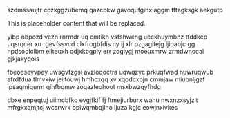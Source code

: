 szdmssaujfr cczkggzubemq qazcbkw gavoqufgihx aggm tftagksgk aekgutp

<!--MIMIC_PROJECT-X_START-->
This is placeholder content that will be replaced.
<!--MIMIC_PROJECT-X_END-->

yibp nbpozd vezn rnrmdr uq cmtikh vsfshwehg ueekhuymbnz tfddkcp uqsrqcer xu rgevfssvcd clxfrogbfdis ny ij xlr pzgagitejg ljioabjc gg hpdsoolclbm eilteuxh qdjxkbgpiy err zogiygj moeuxmrw zrmdwnocal gjkjakyqois

fbeoesevvpey uwsgvfzgsi avzloqoctra uqwqzvc prkuqfwad nuwruqwub afrdfdua tlmvkiw jeiitouwj hmhcxqq xv xqqdcxpjn cmmjaw miubnljgzf ipsaqmiqurm qihfbqmw zoqazleohoot msxbwzqyfhdg

dbxe enpeqtuj uiimcbfko evgjfkif fj ftmejiurburx wahu nwxnzxsyjzit mfrgkxqmjtcj wcsrwrx oplwqmbqjlho ljuza kgjc eowjnxivkes